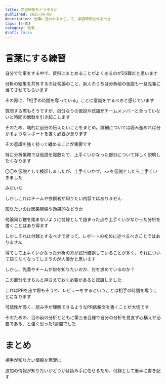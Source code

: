 ```yaml
---
title: 学習時間をどう作るか
published: 2025-06-08
description: 仕事に追われるからこそ、学習時間を作るべき
tags: [仕事]
category: 仕事
draft: false
---
```


# 言葉にする練習

自分で仕事をする中で、資料にまとめることがよくあるのがDS職だと思います

分析の結果を共有するのは勿論のこと、新人のうちは分析前の仮説も一旦先輩に当てさせてもらいます

その際に、「相手の時間を奪っている」ことに意識をするべきと感じています

質問する際もそうですが、自分なりの仮説や認識がチームメンバーと合っていないと時間の無駄を引き起こします

そのため、端的に自分の伝えたいことをまとめ。詳細については読み進めれば分かるようなレポートを書く必要があります

その意識を強く持って纏めることが重要です

特に分析業務では仮説を複数たて、上手くいかなった部分について詳しく説明したくなります

〇〇を仮説として検証しましたが、上手くいかず、××を仮説としたら上手くいきました

みたいな

しかしこれはチームや依頼者が知りたい内容ではありません

知りたいのは因果関係や効果的などうか

勿論同じ轍を踏まないように付録として詰まった点や上手くいかなかった分析を書くことはあり得ます

しかしそれは付録とするべきで合って、レポートの初めに述べるべきことではありません

得てして上手くいかなった分析の方が試行錯誤していることが多く、それについて語りなくなってしまうのが人情かと思います

しかし、先輩やチームが何を知りたいのか、何を求めているのか？

この部分をきちんと押さえておく必要があると認識しました

これはPRを出す際もそうで、レビューをするということは相手の時間を奪うことになります

可読性が高く、読み手が理解できるようなPR依頼文を書くことが大切です

そのための、目の前の分析とともに第三者目線で自分の分析を見直す心構えが必要である、と強く思った1週間でした


# まとめ

相手が知りたい情報を簡潔に

追加の情報が知りたいかどうかは読み手に任せるため、付録として後半に書き記す
